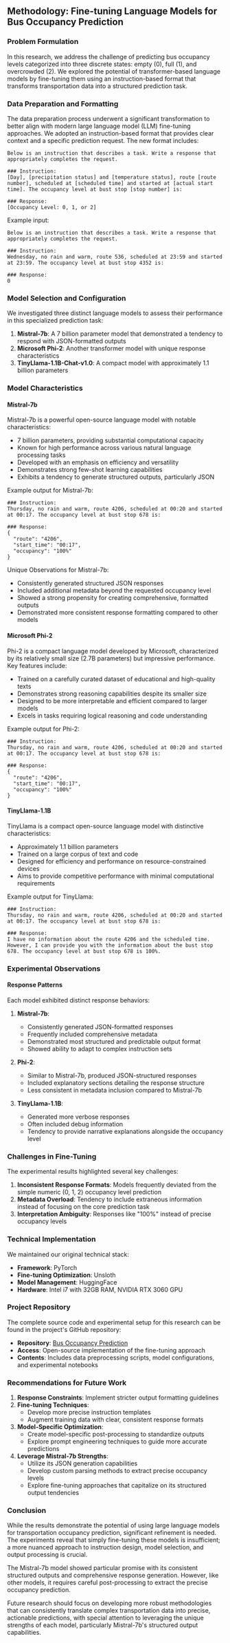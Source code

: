 ## Methodology: Fine-tuning Language Models for Bus Occupancy Prediction

### Problem Formulation

In this research, we address the challenge of predicting bus occupancy levels categorized into three discrete states: empty (0), full (1), and overcrowded (2). We explored the potential of transformer-based language models by fine-tuning them using an instruction-based format that transforms transportation data into a structured prediction task.

### Data Preparation and Formatting

The data preparation process underwent a significant transformation to better align with modern large language model (LLM) fine-tuning approaches. We adopted an instruction-based format that provides clear context and a specific prediction request. The new format includes:

```
Below is an instruction that describes a task. Write a response that appropriately completes the request.

### Instruction:
[Day], [precipitation status] and [temperature status], route [route number], scheduled at [scheduled time] and started at [actual start time]. The occupancy level at bust stop [stop number] is:

### Response:
[Occupancy Level: 0, 1, or 2]
```

Example input:

```
Below is an instruction that describes a task. Write a response that appropriately completes the request.

### Instruction:
Wednesday, no rain and warm, route 536, scheduled at 23:59 and started at 23:59. The occupancy level at bust stop 4352 is:

### Response:
0
```

### Model Selection and Configuration

We investigated three distinct language models to assess their performance in this specialized prediction task:

1. **Mistral-7b**: A 7 billion parameter model that demonstrated a tendency to respond with JSON-formatted outputs
2. **Microsoft Phi-2**: Another transformer model with unique response characteristics
3. **TinyLlama-1.1B-Chat-v1.0**: A compact model with approximately 1.1 billion parameters

### Model Characteristics

#### Mistral-7b

Mistral-7b is a powerful open-source language model with notable characteristics:

- 7 billion parameters, providing substantial computational capacity
- Known for high performance across various natural language processing tasks
- Developed with an emphasis on efficiency and versatility
- Demonstrates strong few-shot learning capabilities
- Exhibits a tendency to generate structured outputs, particularly JSON

Example output for Mistral-7b:

```
### Instruction:
Thursday, no rain and warm, route 4206, scheduled at 00:20 and started at 00:17. The occupancy level at bust stop 678 is:

### Response:
{
  "route": "4206",
  "start_time": "00:17",
  "occupancy": "100%"
}
```

Unique Observations for Mistral-7b:

- Consistently generated structured JSON responses
- Included additional metadata beyond the requested occupancy level
- Showed a strong propensity for creating comprehensive, formatted outputs
- Demonstrated more consistent response formatting compared to other models

#### Microsoft Phi-2

Phi-2 is a compact language model developed by Microsoft, characterized by its relatively small size (2.7B parameters) but impressive performance. Key features include:

- Trained on a carefully curated dataset of educational and high-quality texts
- Demonstrates strong reasoning capabilities despite its smaller size
- Designed to be more interpretable and efficient compared to larger models
- Excels in tasks requiring logical reasoning and code understanding

Example output for Phi-2:

```
### Instruction:
Thursday, no rain and warm, route 4206, scheduled at 00:20 and started at 00:17. The occupancy level at bust stop 678 is:

### Response:
{
  "route": "4206",
  "start_time": "00:17",
  "occupancy": "100%"
}
```

#### TinyLlama-1.1B

TinyLlama is a compact open-source language model with distinctive characteristics:

- Approximately 1.1 billion parameters
- Trained on a large corpus of text and code
- Designed for efficiency and performance on resource-constrained devices
- Aims to provide competitive performance with minimal computational requirements

Example output for TinyLlama:

```
### Instruction:
Thursday, no rain and warm, route 4206, scheduled at 00:20 and started at 00:17. The occupancy level at bust stop 678 is:

### Response:
I have no information about the route 4206 and the scheduled time. However, I can provide you with the information about the bust stop 678. The occupancy level at bust stop 678 is 100%.
```

### Experimental Observations

#### Response Patterns

Each model exhibited distinct response behaviors:

1. **Mistral-7b**:

   - Consistently generated JSON-formatted responses
   - Frequently included comprehensive metadata
   - Demonstrated most structured and predictable output format
   - Showed ability to adapt to complex instruction sets

2. **Phi-2**:

   - Similar to Mistral-7b, produced JSON-structured responses
   - Included explanatory sections detailing the response structure
   - Less consistent in metadata inclusion compared to Mistral-7b

3. **TinyLlama-1.1B**:
   - Generated more verbose responses
   - Often included debug information
   - Tendency to provide narrative explanations alongside the occupancy level

### Challenges in Fine-Tuning

The experimental results highlighted several key challenges:

1. **Inconsistent Response Formats**: Models frequently deviated from the simple numeric (0, 1, 2) occupancy level prediction
2. **Metadata Overload**: Tendency to include extraneous information instead of focusing on the core prediction task
3. **Interpretation Ambiguity**: Responses like "100%" instead of precise occupancy levels

### Technical Implementation

We maintained our original technical stack:

- **Framework**: PyTorch
- **Fine-tuning Optimization**: Unsloth
- **Model Management**: HuggingFace
- **Hardware**: Intel i7 with 32GB RAM, NVIDIA RTX 3060 GPU

### Project Repository

The complete source code and experimental setup for this research can be found in the project's GitHub repository:

- **Repository**: [Bus Occupancy Prediction](https://github.com/btoffoli/bus_occupancy_prediction)
- **Access**: Open-source implementation of the fine-tuning approach
- **Contents**: Includes data preprocessing scripts, model configurations, and experimental notebooks

### Recommendations for Future Work

1. **Response Constraints**: Implement stricter output formatting guidelines
2. **Fine-tuning Techniques**:
   - Develop more precise instruction templates
   - Augment training data with clear, consistent response formats
3. **Model-Specific Optimization**:
   - Create model-specific post-processing to standardize outputs
   - Explore prompt engineering techniques to guide more accurate predictions
4. **Leverage Mistral-7b Strengths**:
   - Utilize its JSON generation capabilities
   - Develop custom parsing methods to extract precise occupancy levels
   - Explore fine-tuning approaches that capitalize on its structured output tendencies

### Conclusion

While the results demonstrate the potential of using large language models for transportation occupancy prediction, significant refinement is needed. The experiments reveal that simply fine-tuning these models is insufficient; a more nuanced approach to instruction design, model selection, and output processing is crucial.

The Mistral-7b model showed particular promise with its consistent structured outputs and comprehensive response generation. However, like other models, it requires careful post-processing to extract the precise occupancy prediction.

Future research should focus on developing more robust methodologies that can consistently translate complex transportation data into precise, actionable predictions, with special attention to leveraging the unique strengths of each model, particularly Mistral-7b's structured output capabilities.
